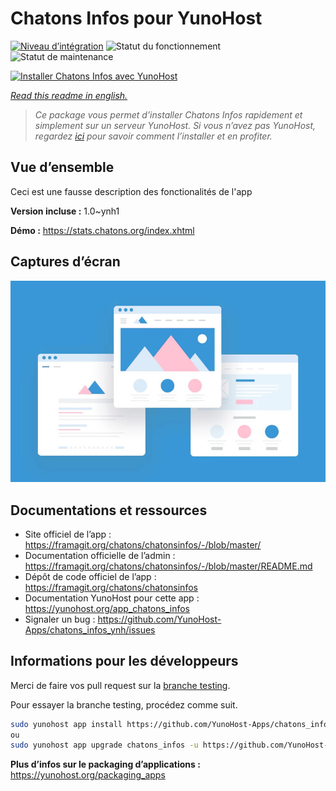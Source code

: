 <!--
N.B.: This README was automatically generated by https://github.com/YunoHost/apps/tree/master/tools/README-generator
It shall NOT be edited by hand.
-->

# Chatons Infos pour YunoHost

[![Niveau d’intégration](https://dash.yunohost.org/integration/chatons_infos.svg)](https://dash.yunohost.org/appci/app/chatons_infos) ![Statut du fonctionnement](https://ci-apps.yunohost.org/ci/badges/chatons_infos.status.svg) ![Statut de maintenance](https://ci-apps.yunohost.org/ci/badges/chatons_infos.maintain.svg)

[![Installer Chatons Infos avec YunoHost](https://install-app.yunohost.org/install-with-yunohost.svg)](https://install-app.yunohost.org/?app=chatons_infos)

*[Read this readme in english.](./README.md)*

> *Ce package vous permet d’installer Chatons Infos rapidement et simplement sur un serveur YunoHost.
Si vous n’avez pas YunoHost, regardez [ici](https://yunohost.org/#/install) pour savoir comment l’installer et en profiter.*

## Vue d’ensemble

Ceci est une fausse description des fonctionalités de l'app


**Version incluse :** 1.0~ynh1

**Démo :** https://stats.chatons.org/index.xhtml

## Captures d’écran

![Capture d’écran de Chatons Infos](./doc/screenshots/example.jpg)

## Documentations et ressources

* Site officiel de l’app : <https://framagit.org/chatons/chatonsinfos/-/blob/master/>
* Documentation officielle de l’admin : <https://framagit.org/chatons/chatonsinfos/-/blob/master/README.md>
* Dépôt de code officiel de l’app : <https://framagit.org/chatons/chatonsinfos>
* Documentation YunoHost pour cette app : <https://yunohost.org/app_chatons_infos>
* Signaler un bug : <https://github.com/YunoHost-Apps/chatons_infos_ynh/issues>

## Informations pour les développeurs

Merci de faire vos pull request sur la [branche testing](https://github.com/YunoHost-Apps/chatons_infos_ynh/tree/testing).

Pour essayer la branche testing, procédez comme suit.

``` bash
sudo yunohost app install https://github.com/YunoHost-Apps/chatons_infos_ynh/tree/testing --debug
ou
sudo yunohost app upgrade chatons_infos -u https://github.com/YunoHost-Apps/chatons_infos_ynh/tree/testing --debug
```

**Plus d’infos sur le packaging d’applications :** <https://yunohost.org/packaging_apps>